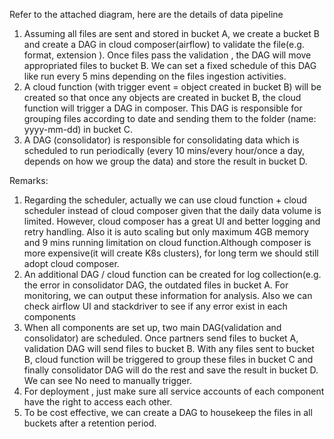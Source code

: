 Refer to the attached diagram, here are the details of data pipeline

1. Assuming all files are sent and stored in bucket A, we create a bucket B and create a DAG in cloud composer(airflow) to validate the file(e.g. format, extension ). Once files pass the validation , the DAG will move appropriated files to bucket B. We can set a fixed schedule of this DAG like run every 5 mins depending on the files ingestion activities.
2. A cloud function (with trigger event = object created in bucket B) will be created so that once any objects are created in bucket B, the cloud function will trigger a DAG in composer. This DAG is responsible for grouping files according to date and sending them to the folder (name: yyyy-mm-dd) in bucket C. 
3. A DAG (consolidator) is responsible for consolidating data which is scheduled to run  periodically (every 10 mins/every hour/once a day, depends on how we group the data) and store the result in bucket D.



Remarks:
1. Regarding the scheduler, actually we can use cloud function + cloud scheduler instead of cloud composer given that the daily data volume is limited. However, cloud composer has a great UI and better logging and retry handling. Also it is auto scaling but only maximum 4GB memory and 9 mins running limitation on cloud function.Although composer is more expensive(it will create K8s clusters), for long term we should still adopt cloud composer.
2. An additional DAG / cloud function can be created for log collection(e.g. the error in consolidator DAG, the outdated files in bucket A. For monitoring, we can output these information for analysis. Also we can check airflow UI and stackdriver to see if any error exist in each components
3. When all components are set up, two main DAG(validation and consolidator) are scheduled. Once partners send files to bucket A, validation DAG will send files to bucket B. With any files sent to bucket B, cloud function will be triggered to group these files in bucket C and finally consolidator DAG will do the rest and save the result in bucket D. We can see No need to manually trigger.
4. For deployment , just make sure all service accounts of each component have the right to access each other.
5. To be cost effective, we can create a DAG to housekeep the files in all buckets after a retention period.
